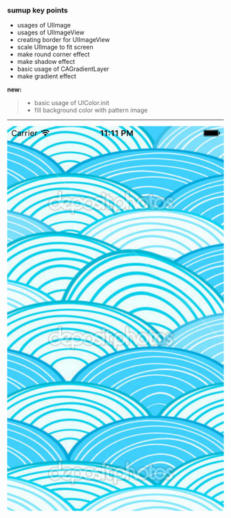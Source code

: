 ### sumup key points
* usages of UIImage
* usages of UIImageView
* creating border for UIImageView
* scale UIImage to fit screen
* make round corner effect
* make shadow effect
* basic usage of CAGradientLayer
* make gradient effect

**new:**
> * basic usage of UIColor.init
> * fill background color with pattern image

---

![result](2-8.png)
